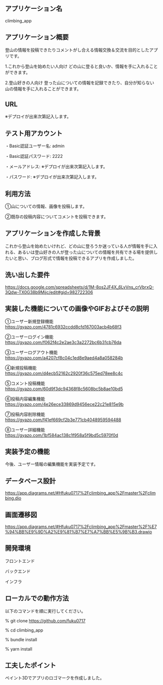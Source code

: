 ## アプリケーション名
climbing_app


## アプリケーション概要
登山の情報を投稿できたりコメントがし合える情報交換＆交流を目的としたアプリです。

1.これから登山を始めたい人向け
どの山に登ると良いか、情報を手に入れることができます。

2.登山好きの人向け
登った山についての情報を記録できたり、自分が知らない山の情報を手に入れることができます。


## URL
※デプロイが出来次第記入します。



## テスト用アカウント
・Basic認証ユーザー名: admin

・Basic認証パスワード: 2222

・メールアドレス: ※デプロイが出来次第記入します。

・パスワード: ※デプロイが出来次第記入します。



## 利用方法
①山についての情報、画像を投稿します。

②既存の投稿内容についてコメントを投稿できます。




## アプリケーションを作成した背景
これから登山を始めたいけれど、どの山に登ろうか迷っている人が情報を手に入れる、あるいは登山好きの人が登った山についての情報を共有できる場を提供したいと思い、ブログ形式で情報を投稿できるアプリを作成しました。


## 洗い出した要件
https://docs.google.com/spreadsheets/d/1M-8os2JF4X_6LvVns_crVbrxQ-3Qdw-TX0G38b9Mijc/edit#gid=982722306


## 実装した機能についての画像やGIFおよびその説明
①ユーザー新規登録機能
　https://gyazo.com/4781c6932ccdd8cfd167003acb4b68f3

②ユーザーログイン機能
　https://gyazo.com/f062f4c2e2ae3c3a2272bc6b31cb76da

③ユーザーログアウト機能
　https://gyazo.com/a4207cf8c04c1ed8e9aed4a8a058284b

④新規投稿機能
　https://gyazo.com/d4ecb52162c2920f36c575ed78ee8c4c

⑤コメント投稿機能
　https://gyazo.com/60d9f3dc94368f8c5608bc5b8ae10bd5

⑥投稿内容編集機能
　https://gyazo.com/4e26ece33869d9456ece22c21e815e9b

⑦投稿内容削除機能
　https://gyazo.com/f41ef669cf2b3e771cb4048959594488

⑧ユーザー詳細機能
　https://gyazo.com/1bf584ac138c1f958a5f9bd5c5970f0d
 
## 実装予定の機能
今後、ユーザー情報の編集機能を実装予定です。


## データベース設計
https://app.diagrams.net/#Hfuku0717%2Fclimbing_app%2Fmaster%2Fclimbing.dio


## 画面遷移図
https://app.diagrams.net/#Hfuku0717%2Fclimbing_app%2Fmaster%2F%E7%94%BB%E9%9D%A2%E9%81%B7%E7%A7%BB%E5%9B%B3.drawio


## 開発環境
フロントエンド

バックエンド

インフラ


## ローカルでの動作方法
以下のコマンドを順に実行してください。

% git clone https://github.com/fuku0717

% cd climbing_app

% bundle install

% yarn install



## 工夫したポイント
ペイント3Dでアプリのロゴマークを作成しました。
